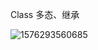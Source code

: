 Class 多态、继承

![1576293560685](C:\Users\lhw84\AppData\Roaming\Typora\typora-user-images\1576293560685.png)